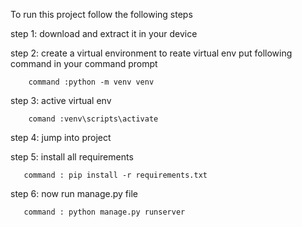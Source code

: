 To run this project follow the following steps 

step 1: download and extract it in your device

step 2: create a virtual environment
        to reate virtual env put following command in your command prompt
        
        command :python -m venv venv 

step 3: active virtual env 

        comand :venv\scripts\activate

step 4: jump into project 

step 5: install all requirements 

       command : pip install -r requirements.txt

step 6: now run manage.py file 

       command : python manage.py runserver
